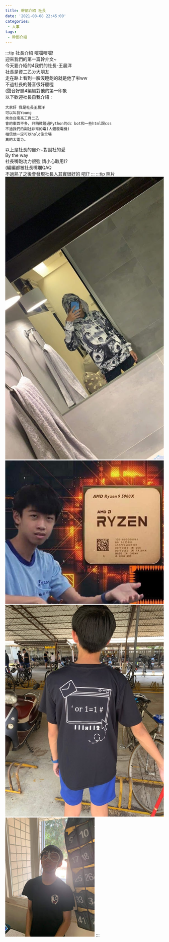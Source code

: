 ```yaml
---
title: 幹部介紹 社長
date: '2021-08-08 22:45:00'
categories:
 - 人事
tags:
 - 幹部介紹
---
```


:::tip 社長介紹
噹噹噹噹!\
迎來我們的第一篇幹介文~\
今天要介紹的4我們的社長-王晨洋\
社長是資二乙ㄉ大朋友\
走在路上看到一臉沒睡飽的就是他了啦ww\
不過社長的聲音很好聽喔\
(聲音好聽4編編對他的第一印象\
以下歡迎社長自我介紹 :

    大家好 我是社長王晨洋
    可以叫我Young
    來自台南高工資二乙
    會的東西不多，只稍微碰過Python的dc bot和一些html跟css
    不過我們的副社非常的電(人體發電機)
    相信他一定可以hold住全場
    真的太電ㄌ。

以上是社長的自介+對副社的愛\
By the way\
社長嘴砲功力很強 請小心取用(?\
(編編都被社長嘴爛QAQ\
不過熟了之後會發現社長人其實很好的 吧(?
:::
:::tip 照片
![GG](../img/y/1.jpg)
![GG](../img/y/2.jpg)
![GG](../img/y/4.jpg)
![GG](../img/y/3.jpg)
:::